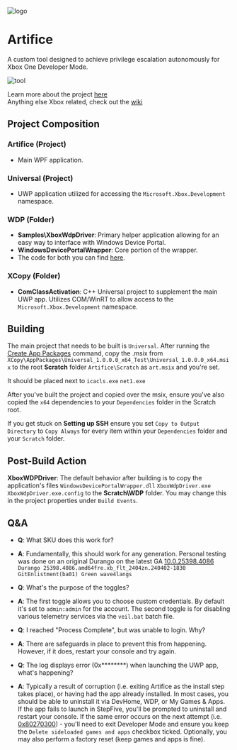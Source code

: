 ![logo](https://github.com/Kudayasu/Artifice/assets/17820526/3cee6279-0619-4b2b-a73f-fce06aab2df0)

# Artifice

A custom tool designed to achieve privilege escalation autonomously for Xbox One Developer Mode.

![tool](https://github.com/Kudayasu/Artifice/assets/17820526/2c33722c-7d6b-496a-a155-268a8836dc48)

Learn more about the project [here](https://kudayasu.github.io/an-autopsy-of-artifice)\
Anything else Xbox related, check out the [wiki](https://xboxresearch.com/wiki)

## Project Composition
### Artifice (Project)
- Main WPF application.

### Universal (Project)
- UWP application utilized for accessing the `Microsoft.Xbox.Development` namespace.

### WDP (Folder)
- **Samples\XboxWdpDriver**: Primary helper application allowing for an easy way to interface with Windows Device Portal.
- **WindowsDevicePortalWrapper**: Core portion of the wrapper.
- The code for both you can find [here](https://github.com/microsoft/WindowsDevicePortalWrapper).

### XCopy (Folder)
- **ComClassActivation**: C++ Universal project to supplement the main UWP app. Utilizes COM/WinRT to allow access to the `Microsoft.Xbox.Development` namespace.

## Building
The main project that needs to be built is `Universal`. After running the [Create App Packages](https://learn.microsoft.com/en-us/windows/msix/package/packaging-uwp-apps#create-an-app-package-using-the-packaging-wizard) command, copy the .msix from `XCopy\AppPackages\Universal_1.0.0.0_x64_Test\Universal_1.0.0.0_x64.msix` to the root **Scratch** folder `Artifice\Scratch` as `art.msix` and you're set.

It should be placed next to `icacls.exe` `net1.exe`

After you've built the project and copied over the msix, ensure you've also copied the `x64` dependencies to your `Dependencies` folder in the Scratch root.

If you get stuck on **Setting up SSH** ensure you set `Copy to Output Directory` to `Copy Always` for every item within your `Dependencies` folder and your `Scratch` folder.

## Post-Build Action
**XboxWDPDriver**: The default behavior after building is to copy the application's files `WindowsDevicePortalWrapper.dll` `XboxWdpDriver.exe` `XboxWdpDriver.exe.config` to the **Scratch\WDP** folder. You may change this in the project properties under `Build Events`.

## Q&A
- **Q**: What SKU does this work for?
- **A**: Fundamentally, this should work for any generation. Personal testing was done on an original Durango on the latest GA [10.0.25398.4086](https://support.xbox.com/en-US/help/hardware-network/settings-updates/whats-new-xbox-one-system-updates) `Durango 25398.4086.amd64fre.xb_flt_2404zn.240402-1830 GitEnlistment(ba01) Green wave4langs`

- **Q**: What's the purpose of the toggles?
- **A**: The first toggle allows you to choose custom credentials. By default it's set to `admin:admin` for the account. The second toggle is for disabling various telemetry services via the `veil.bat` batch file. 

- **Q**: I reached "Process Complete", but was unable to login. Why?
- **A**: There are safeguards in place to prevent this from happening. However, if it does, restart your console and try again. 

- **Q**: The log displays error (0x********) when launching the UWP app, what's happening?
- **A**: Typically a result of corruption (i.e. exiting Artifice as the install step takes place), or having had the app already installed. In most cases, you should be able to uninstall it via DevHome, WDP, or My Games & Apps. If the app fails to launch in StepFive, you'll be prompted to uninstall and restart your console. If the same error occurs on the next attempt (i.e. [0x80270300](https://support.xbox.com/en-US/help/errors/error-code-0x80270300)) - you'll need to exit Developer Mode and ensure you keep the `Delete sideloaded games and apps` checkbox ticked. Optionally, you may also perform a factory reset (keep games and apps is fine).
